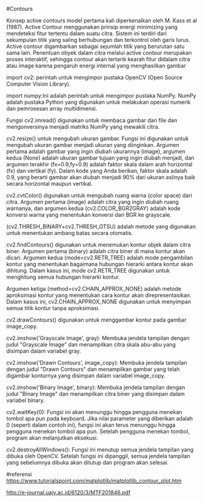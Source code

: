#Contours

Konsep active contours model pertama kali diperkenalkan oleh M. Kass et
al (1987). Active Contour menggunakan prinsip energi minimizing yang
mendeteksi fitur tertentu dalam suatu citra. Sistem ini terdiri dari sekumpulan titik
yang saling berhubungan dan terkontrol oleh garis lurus. Active contour
digambarkan sebagai sejumlah titik yang berurutan satu sama lain. Penentuan
obyek dalam citra melalui active contour merupakan proses interaktif, sehingga
contour akan tertarik kearah fitur didalam citra atau image karena pengaruh energi
internal yang menghasilkan gambar

import cv2: perintah untuk mengimpor pustaka OpenCV (Open Source Computer Vision Library).

import numpy:Ini adalah perintah untuk mengimpor pustaka NumPy. NumPy adalah pustaka Python yang digunakan untuk melakukan operasi numerik dan pemrosesan array multidimensi.

Fungsi cv2.imread() digunakan untuk membaca gambar dari file dan mengonversinya menjadi matriks NumPy yang mewakili citra.

cv2.resize() untuk mengubah ukuran gambar. Fungsi ini digunakan untuk mengubah ukuran gambar menjadi ukuran yang diinginkan. Argumen pertama adalah gambar yang ingin diubah ukurannya (image), argumen kedua (None) adalah ukuran gambar tujuan yang ingin diubah menjadi, dan argumen terakhir (fx=0.9,fy=0.9) adalah faktor skala dalam arah horizontal (fx) dan vertikal (fy). Dalam kode yang Anda berikan, faktor skala adalah 0.9, yang berarti gambar akan diubah menjadi 90% dari ukuran aslinya baik secara horizontal maupun vertikal.

cv2.cvtColor() digunakan untuk mengubah ruang warna (color space) dari citra. Argumen pertama (image) adalah citra yang ingin diubah ruang warnanya, dan argumen kedua (cv2.COLOR_BGR2GRAY) adalah kode konversi warna yang menentukan konversi dari BGR ke grayscale.

(cv2.THRESH_BINARY+cv2.THRESH_OTSU) adalah metode yang digunakan untuk menentukan ambang batas secara otomatis.

cv2.findContours() digunakan untuk menemukan kontur objek dalam citra biner. Argumen pertama (binary) adalah citra biner di mana kontur akan dicari. Argumen kedua (mode=cv2.RETR_TREE) adalah mode pengambilan kontur yang menentukan bagaimana hubungan hierarki antara kontur akan dihitung. Dalam kasus ini, mode cv2.RETR_TREE digunakan untuk menghitung semua hubungan hierarki kontur.

Argumen ketiga (method=cv2.CHAIN_APPROX_NONE) adalah metode aproksimasi kontur yang menentukan cara kontur akan direpresentasikan. Dalam kasus ini, cv2.CHAIN_APPROX_NONE digunakan untuk menyimpan semua titik kontur tanpa aproksimasi.

cv2.drawContours() digunakan untuk menggambar kontur pada gambar image_copy.

cv2.imshow('Grayscale Image', gray): Membuka jendela tampilan dengan judul "Grayscale Image" dan menampilkan citra skala abu-abu yang disimpan dalam variabel gray.

cv2.imshow('Drawn Contours', image_copy): Membuka jendela tampilan dengan judul "Drawn Contours" dan menampilkan gambar yang telah digambar konturnya yang disimpan dalam variabel image_copy.

cv2.imshow('Binary Image', binary): Membuka jendela tampilan dengan judul "Binary Image" dan menampilkan citra biner yang disimpan dalam variabel binary.

cv2.waitKey(0): Fungsi ini akan menunggu hingga pengguna menekan tombol apa pun pada keyboard. Jika nilai parameter yang diberikan adalah 0 (seperti dalam contoh ini), fungsi ini akan terus menunggu hingga pengguna menekan tombol apa pun. Setelah pengguna menekan tombol, program akan melanjutkan eksekusi.

cv2.destroyAllWindows(): Fungsi ini menutup semua jendela tampilan yang dibuka oleh OpenCV. Setelah fungsi ini dipanggil, semua jendela tampilan yang sebelumnya dibuka akan ditutup dan program akan selesai.

#referensi
https://www.tutorialspoint.com/matplotlib/matplotlib_contour_plot.htm

http://e-journal.uajy.ac.id/6120/3/MTF201846.pdf
